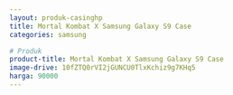 ```yaml
---
layout: produk-casinghp
title: Mortal Kombat X Samsung Galaxy S9 Case
categories: samsung

# Produk
product-title: Mortal Kombat X Samsung Galaxy S9 Case
image-drive: 10fZTQ0rVI2jGUNCU0TlxKchiz9g7KHq5
harga: 90000
---
```

